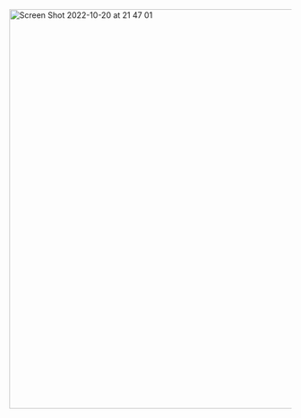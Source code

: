 
<img width="714" alt="Screen Shot 2022-10-20 at 21 47 01" src="https://user-images.githubusercontent.com/84297648/197085829-789447b5-14de-4b9a-8761-083099549ec9.png">
